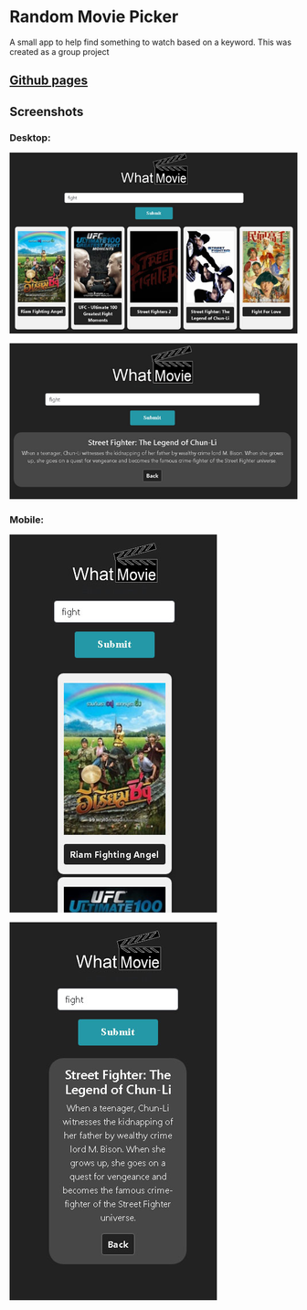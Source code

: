 # Random Movie Picker


A small app to help find something to watch based on a keyword. 
This was created as a group project


## [Github pages](https://harmonyk123.github.io/movie-finder-using-API/)

## Screenshots

### Desktop:

![Desktop search](./img/desktopsearch.jpg "After search")

![Desktop info](./img/desktopinfo.jpg "After info")

### Mobile:

![Mobile search](./img/mobilesearch.jpg "After search")

![Moible info](./img/mobileinfo.jpg "After info")
